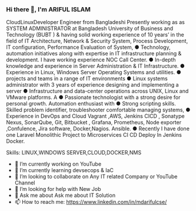 ### Hi there 👋, I'm  ARIFUL ISLAM
CloudLinuxDeveloper Engineer from Bangladeshi Presently working as as SYSTEM ADMINISTRATOR at Bangladesh University of Business and Technology (BUBT ) & having solid working experience of 10 years’ in the field of IT Architecture, Network & Security System, Process Development, IT configuration, Performance Evaluation of System, ● Technology, automation initiatives along with expertise in IT infrastructure planning & development. I have working experience NOC Call Center. ● In-depth knowledge and experience in Server Administration & IT Infrastructure. ● Experience in Linux, Windows Server Operating Systems and utilities. ● projects and teams in a range of IT environments ● Linux systems administrator with 3 years of experience designing and implementing a server ● Infrastructure and data-center operations across UNIX, Linux and VMware platforms. A ● Passionate technologist with a strong desire for personal growth. Automation enthusiast with ● Strong scripting skills. Skilled problem identifier, troubleshooter comfortable managing systems, ● Experience in DevOps and Cloud Vagrant ,AWS, Jenkins CICD , Sonatype Nexus, SonarQube, Git, Bitbucket , Grafana, Prometheus, Node exporter ,Confulence, Jira software, Docker,Nagios. Ansible. ● Recently I have done one Laravel Monolithic Project to Microservices CI CD Deploy In Jenkins Docker.

Skills: LINUX,WINDOWS SERVER,CLOUD,DOCKER,NMS

- 🔭 I’m currently working on YouTube 
- 🌱 I’m currently learning devsecops & IaC 
- 👯 I’m looking to collaborate on Any IT related Company or YouTube Channel  
- 🤔 I’m looking for help with New Job 
- 💬 Ask me about Ask me about IT Solution 
- 📫 How to reach me: https://www.linkedin.com/in/mdarifulcse/ 




